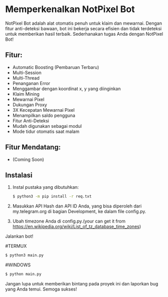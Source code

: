 # Memperkenalkan NotPixel Bot

NotPixel Bot adalah alat otomatis penuh untuk klaim dan mewarnai. Dengan fitur anti-deteksi bawaan, bot ini bekerja secara efisien dan tidak terdeteksi untuk memberikan hasil terbaik. Sederhanakan tugas Anda dengan NotPixel Bot!

## Fitur:
- Automatic Boosting (Pembaruan Terbaru)
- Multi-Session
- Multi-Thread
- Penanganan Error
- Menggambar dengan koordinat x, y yang diinginkan
- Klaim Mining
- Mewarnai Pixel
- Dukungan Proxy
- 3X Kecepatan Mewarnai Pixel
- Menampilkan saldo pengguna
- Fitur Anti-Deteksi
- Mudah digunakan sebagai modul
- Mode tidur otomatis saat malam

## Fitur Mendatang:
- (Coming Soon)

## Instalasi

1. Instal pustaka yang dibutuhkan:
   ```bash
   $ python3 -m pip install -r req.txt
   ```
2. Masukkan API Hash dan API ID Anda, yang bisa diperoleh dari my.telegram.org di bagian Development, ke dalam file config.py.

3. Ubah timezone Anda di config.py.(your can get it from https://en.wikipedia.org/wiki/List_of_tz_database_time_zones)

Jalankan bot!

#TERMUX
```bash
$ python3 main.py
```

#WINDOWS
```bash
$ python main.py
```

Jangan lupa untuk memberikan bintang pada proyek ini dan laporkan bug yang Anda temui. Semoga sukses!
